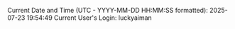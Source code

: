 Current Date and Time (UTC - YYYY-MM-DD HH:MM:SS formatted): 2025-07-23 19:54:49
Current User's Login: luckyaiman
